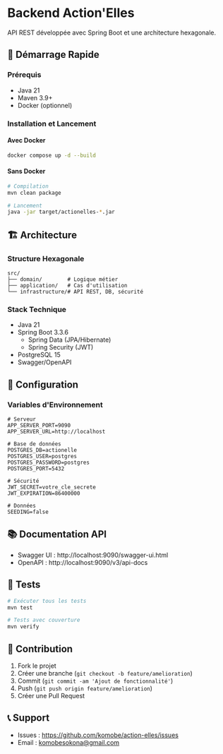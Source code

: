 # Backend Action'Elles

API REST développée avec Spring Boot et une architecture hexagonale.

## 🚀 Démarrage Rapide

### Prérequis
- Java 21
- Maven 3.9+
- Docker (optionnel)

### Installation et Lancement

#### Avec Docker
```bash
docker compose up -d --build
```

#### Sans Docker
```bash
# Compilation
mvn clean package

# Lancement
java -jar target/actionelles-*.jar
```

## 🏗️ Architecture

### Structure Hexagonale
```
src/
├── domain/        # Logique métier
├── application/   # Cas d'utilisation
└── infrastructure/# API REST, DB, sécurité
```

### Stack Technique
- Java 21
- Spring Boot 3.3.6
  - Spring Data (JPA/Hibernate)
  - Spring Security (JWT)
- PostgreSQL 15
- Swagger/OpenAPI

## 🔧 Configuration

### Variables d'Environnement
```env
# Serveur
APP_SERVER_PORT=9090
APP_SERVER_URL=http://localhost

# Base de données
POSTGRES_DB=actionelle
POSTGRES_USER=postgres
POSTGRES_PASSWORD=postgres
POSTGRES_PORT=5432

# Sécurité
JWT_SECRET=votre_cle_secrete
JWT_EXPIRATION=86400000

# Données
SEEDING=false
```

## 📚 Documentation API

- Swagger UI : http://localhost:9090/swagger-ui.html
- OpenAPI : http://localhost:9090/v3/api-docs

## 🧪 Tests

```bash
# Exécuter tous les tests
mvn test

# Tests avec couverture
mvn verify
```

## 🤝 Contribution

1. Fork le projet
2. Créer une branche (`git checkout -b feature/amelioration`)
3. Commit (`git commit -am 'Ajout de fonctionnalité'`)
4. Push (`git push origin feature/amelioration`)
5. Créer une Pull Request

## 📞 Support

- Issues : https://github.com/komobe/action-elles/issues
- Email : komobesokona@gmail.com